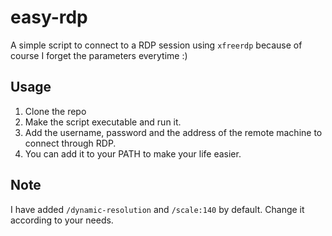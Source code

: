 # easy-rdp

A simple script to connect to a RDP session using `xfreerdp` because of course I forget the
parameters everytime :)

## Usage

1. Clone the repo
2. Make the script executable and run it.
3. Add the username, password and the address of the remote machine to connect through RDP.
4. You can add it to your PATH to make your life easier.

## Note

I have added `/dynamic-resolution` and `/scale:140` by default. Change it according to your needs.
